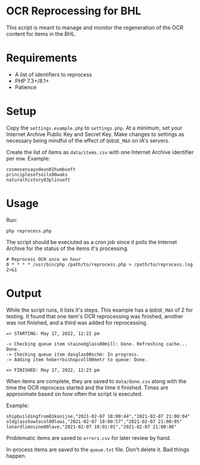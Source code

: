 # OCR Reprocessing for BHL

This script is meant to manage and monitor the regeneration of the OCR content for items in the BHL. 

# Requirements

* A list of identifiers to reprocess
* PHP 7.3+/8.1+
* Patience

# Setup

Copy the `settings.example.php` to `settings.php`. At a minimum, set your Internet Archive Public Key and Secret Key. Make changes to settings as necessary being mindful of the effect of `QUEUE_MAX` on IA's servers.

Create the list of items as `data/items.csv` with one Internet Archive identifier per row. Example:

```
cosmosensayodeun01humbuoft
principlesofsoilx00waks
naturalhistory03plinuoft
```

# Usage

Run: 

```
php reprocess.php
```

The script should be execiuted as a cron job since it polls the Internet Archive for the status of the items it's processing. 

```
# Reprocess OCR once an hour
0 * * * * /usr/bin/php /path/to/reprocess.php > /path/to/reprocess.log 2>&1
```

# Output

While the script runs, it lists it's steps. This example has a `QUEUE_MAX` of 2 for testing. It found that one item's OCR reprocessing was finished, another was not finished, and a third was added for reprocessing.

```
=> STARTING: May 17, 2022, 12:22 pm

-> Checking queue item stainedglass00mill: Done. Refreshing cache... Done.
-> Checking queue item dasglas00schm: In progress.
-> Adding item heberrbishopcoll00metr to queue: Done.

=> FINISHED: May 17, 2022, 12:23 pm
```

When items are complete, they are saved to `data/done.csv` along with the time the OCR reprocess started and the time it finished. Times are approximate based on how often the script is executed.

Example:

```
shipbuildingfrom01konijne,"2021-02-07 18:00:44","2021-02-07 21:00:04"
oldglasshowtocol00lewi,"2021-02-07 18:00:57","2021-02-07 21:00:05"
lonardlimosine00lave,"2021-02-07 18:01:01","2021-02-07 21:00:06"
```

Problematic items are saved to `errors.csv` for later review by hand.

In-process items are saved to the `queue.txt` file. Don't delete it. Bad things happen.